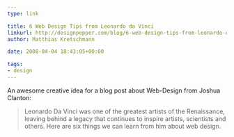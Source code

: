 ```yaml
---
type: link

title: 6 Web Design Tips from Leonardo da Vinci
linkurl: http://designpepper.com/blog/6-web-design-tips-from-leonardo-da-vinci
author: Matthias Kretschmann

date: 2008-04-04 18:43:05+00:00

tags:
- design
---
```


An awesome creative idea for a blog post about Web-Design from Joshua Clanton:

> Leonardo Da Vinci was one of the greatest artists of the Renaissance, leaving behind a legacy that continues to inspire artists, scientists and others. Here are six things we can learn from him about web design.

